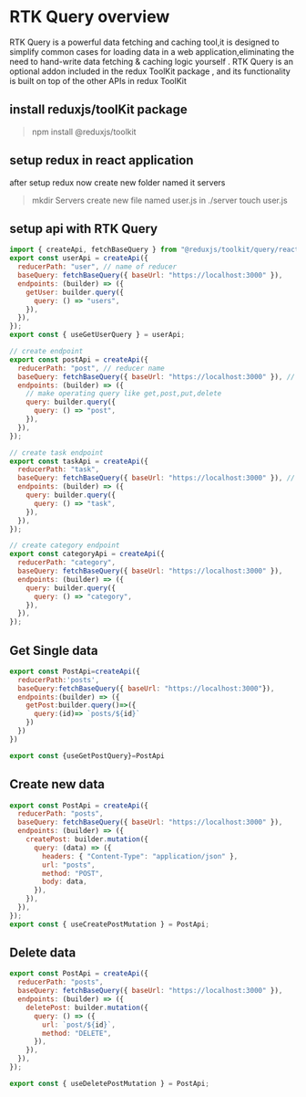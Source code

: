 # RTK Query overview

RTK Query is a powerful data fetching and caching tool,it is designed to simplify common cases for loading data in a web application,eliminating the need to hand-write data fetching & caching logic yourself .
RTK Query is an optional addon included in the redux ToolKit package , and its functionality is built on top of the other APIs in redux ToolKit

## install reduxjs/toolKit package

> npm install @reduxjs/toolkit

## setup redux in react application

after setup redux now create new folder named it servers

> mkdir Servers
> create new file named user.js in ./server
> touch user.js

## setup api with RTK Query

```js
import { createApi, fetchBaseQuery } from "@reduxjs/toolkit/query/react";
export const userApi = createApi({
  reducerPath: "user", // name of reducer
  baseQuery: fetchBaseQuery({ baseUrl: "https://localhost:3000" }),
  endpoints: (builder) => ({
    getUser: builder.query({
      query: () => "users",
    }),
  }),
});
export const { useGetUserQuery } = userApi;

// create endpoint
export const postApi = createApi({
  reducerPath: "post", // reducer name
  baseQuery: fetchBaseQuery({ baseUrl: "https://localhost:3000" }), // url to get data from it
  endpoints: (builder) => ({
    // make operating query like get,post,put,delete
    query: builder.query({
      query: () => "post",
    }),
  }),
});

// create task endpoint
export const taskApi = createApi({
  reducerPath: "task",
  baseQuery: fetchBaseQuery({ baseUrl: "https://localhost:3000" }), // url to get data
  endpoints: (builder) => ({
    query: builder.query({
      query: () => "task",
    }),
  }),
});

// create category endpoint
export const categoryApi = createApi({
  reducerPath: "category",
  baseQuery: fetchBaseQuery({ baseUrl: "https://localhost:3000" }),
  endpoints: (builder) => ({
    query: builder.query({
      query: () => "category",
    }),
  }),
});
```

## Get Single data

```js
export const PostApi=createApi({
  reducerPath:'posts',
  baseQuery:fetchBaseQuery({ baseUrl: "https://localhost:3000"}),
  endpoints:(builder) => ({
    getPost:builder.query()=>({
      query:(id)=> `posts/${id}`
    })
  })
})

export const {useGetPostQuery}=PostApi

```

## Create new data

```js
export const PostApi = createApi({
  reducerPath: "posts",
  baseQuery: fetchBaseQuery({ baseUrl: "https://localhost:3000" }),
  endpoints: (builder) => ({
    createPost: builder.mutation({
      query: (data) => ({
        headers: { "Content-Type": "application/json" },
        url: "posts",
        method: "POST",
        body: data,
      }),
    }),
  }),
});
export const { useCreatePostMutation } = PostApi;
```

## Delete data

```js
export const PostApi = createApi({
  reducerPath: "posts",
  baseQuery: fetchBaseQuery({ baseUrl: "https://localhost:3000" }),
  endpoints: (builder) => ({
    deletePost: builder.mutation({
      query: () => ({
        url: `post/${id}`,
        method: "DELETE",
      }),
    }),
  }),
});

export const { useDeletePostMutation } = PostApi;
```
